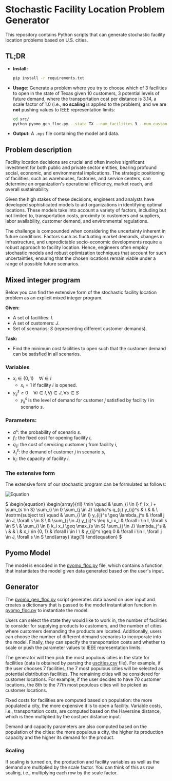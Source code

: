 # Stochastic Facility Location Problem Generator
This repository contains Python scripts that can generate stochastic facility location problems based on U.S. cities.

## TL;DR

- **Install:**
   ```bash
   pip install -r requirements.txt
   ```
- **Usage:** Generate a problem where you try to choose which of 3 facilities to open in the state of Texas given 10 customers, 3 potential levels of future demand, where the transportation cost per distance is 3.14, a scale factor of 1.0 (i.e., **no scaling** is applied to the problem), and we are **not** pushing values to IEEE representation limits:
   ```sh
   cd src/
   python pyomo_gen_floc.py --state TX --num_facilities 3 --num_customers 10 --num_scenarios 3 --cost_per_distance 3.14 --scale_factor 1.0 --ieee_limit False
   ```
- **Output:** A `.mps` file containing the model and data.


## Problem description
Facility location decisions are crucial and often involve significant investment for both public and private sector entities, bearing profound social, economic, and environmental implications. 
The strategic positioning of facilities, such as warehouses, factories, and service centers, can determine an organization's operational efficiency, market reach, and overall sustainability.

Given the high stakes of these decisions, engineers and analysts have developed sophisticated models to aid organizations in identifying optimal locations. 
These models take into account a variety of factors, including but not limited to, transportation costs, proximity to customers and suppliers, labor availability, customer demand, and environmental regulations.

The challenge is compounded when considering the uncertainty inherent in future conditions. 
Factors such as fluctuating market demands, changes in infrastructure, and unpredictable socio-economic developments require a robust approach to facility location. 
Hence, engineers often employ stochastic models and robust optimization techniques that account for such uncertainties, ensuring that the chosen locations remain viable under a range of possible future scenarios.


## Mixed integer program
Below you can find the extensive form of the stochastic facility location problem as an explicit mixed integer program. 

**Given:** 
* A set of facilities: $I$.
* A set of customers: $J$.
* Set of scenarios: $S$ (representing different customer demands).

**Task:** 
* Find the minimum cost facilities to open such that the customer demand can be satisfied in all scenarios.

### Variables
* $x_i \in \{0, 1\} \quad \forall i \in I$
    * $x_i = 1$ if facility $i$ is opened.
* $y_{ij}^s \geq 0 \quad \forall i \in I, \forall j \in J, \forall s \in S$
    * $y_{ij}^s$ is the level of demand for customer $j$ satisfied by facility $i$ in scenario $s$.

### Parameters:
* $\alpha^s$: the probability of scenario $s$.
* $f_i$: the fixed cost for opening facility $i$,
* $q_{ij}$: the cost of servicing customer $j$ from facility $i$,
* $\lambda_j^s$: the demand of customer $j$ in scenario $s$,
* $k_i:$ the capacity of facility $i$.

### The extensive form
The extensive form of our stochastic program can be formulated as follows:

![Equation](https://latex.codecogs.com/svg.image?%5Cbegin%7Bequation%7D%5Cbegin%7Barray%7D%7Brll%7D%5Cmin%5Cquad&%5Csum_%7Bi%5Cin%20I%7Df_i%20x_i&plus;%5Csum_%7Bs%5Cin%20S%7D%5Csum_%7Bi%5Cin%20I%7D%5Csum_%7Bj%5Cin%20J%7D%5Calpha%5Es%20q_%7Bij%7Dy_%7Bij%7D%5Es&%5C%5C&&%5C%5C%5Ctextrm%7Bsubject%20to%7D%5Cquad&%5Csum_%7Bi%5Cin%20I%7Dy_%7Bij%7D%5Es%5Cgeq%5Clambda_j%5Es&%5Cforall%20j%5Cin%20J,%5Cforall%20s%5Cin%20S%5C%5C&%5Csum_%7Bj%5Cin%20J%7Dy_%7Bij%7D%5Es%5Cleq%20k_i%20x_i&%5Cforall%20i%5Cin%20I,%5Cforall%20s%5Cin%20S%5C%5C&%5Csum_%7Bi%5Cin%20I%7Dk_i%20x_i%5Cgeq%5Cmax_%7Bs%5Cin%20S%7D%5Csum_%7Bj%5Cin%20J%7D%5Clambda_j%5Es&%5C%5C&&%5C%5C&x_i%5Cin%5C%7B0,1%5C%7D&%5Cforall%20i%5Cin%20I%5C%5C&y_%7Bij%7D%5Es%5Cgeq%200&%5Cforall%20i%5Cin%20I,%5Cforall%20j%5Cin%20J,%5Cforall%20s%5Cin%20S%5Cend%7Barray%7D%5Ctag%7B1%7D%5Cend%7Bequation%7D)

$
\begin{equation}
\begin{array}{rll}
 \min \quad & \sum_{i \in I} f_i x_i + \sum_{s \in S} \sum_{i \in I} \sum_{j \in J} \alpha^s q_{ij} y_{ij}^s & \\
 & &  \\
 \textrm{subject to} \quad & \sum_{i \in I} y_{ij}^s \geq \lambda_j^s & \forall j \in J, \forall s \in S \\
 & \sum_{j \in J} y_{ij}^s \leq k_i x_i & \forall i \in I, \forall s \in S \\
 & \sum_{i \in I} k_i x_i \geq \max_{s \in S} \sum_{j \in J} \lambda_j^s & \\
 & &  \\
 & x_i \in \{0, 1\} & \forall i \in I \\
 & y_{ij}^s \geq 0 & \forall i \in I, \forall j \in J, \forall s \in S
\end{array} \tag{1}
\end{equation}
$


## Pyomo Model
The model is encoded in the [pyomo_floc.py](src/pyomo_floc.py) file, which contains a function that instantiates the model given data generated based on the user's input.


## Generator
The [pyomo_gen_floc.py](src/pyomo_gen_floc.py) script generates data based on user input and creates a dictionary that is passed to the model instantiation function in [pyomo_floc.py](src/pyomo_floc.py) to instantiate the model.

Users can select the state they would like to work in, the number of facilities to consider for supplying products to customers, and the number of cities where customers demanding the products are located. Additionally, users can choose the number of different demand scenarios to incorporate into the model. Finally, they can specify the transportation costs and whether to scale or push the parameter values to IEEE representation limits.

The generator will then pick the most populous cities in the state for facilities (data is obtained by parsing the [uscities.csv](data/uscities.csv) file). For example, if the user chooses 7 facilities, the 7 most populous cities will be selected as potential distribution facilities. The remaining cities will be considered for customer locations. For example, if the user decides to have 70 customer locations, the 8th to the 77th most populous cities will be picked as customer locations.

Fixed costs for facilities are computed based on population: the more populated a city, the more expensive it is to open a facility. Variable costs, i.e., transportation costs, are computed based on the Haversine distance, which is then multiplied by the cost per distance input.

Demand and capacity parameters are also computed based on the population of the cities: the more populous a city, the higher its production capacity and the higher its demand for the product.

### Scaling
If scaling is turned on, the production and facility variables as well as the demand are multiplied by the scale factor. You can think of this as row scaling, i.e., multiplying each row by the scale factor.
